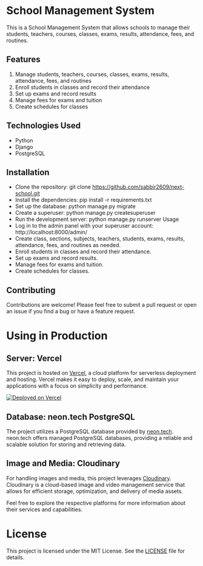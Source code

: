 # School Management System

This is a School Management System that allows schools to manage their students, teachers, courses, classes, exams, results, attendance, fees, and routines.

## Features
1. Manage students, teachers, courses, classes, exams, results, attendance, fees, and routines
2. Enroll students in classes and record their attendance
3. Set up exams and record results
4. Manage fees for exams and tuition
5. Create schedules for classes

## Technologies Used
- Python
- Django
- PostgreSQL


## Installation
- Clone the repository: git clone https://github.com/sabbir2609/next-school.git
- Install the dependencies: pip install -r requirements.txt
- Set up the database: python manage.py migrate
- Create a superuser: python manage.py createsuperuser
- Run the development server: python manage.py runserver
Usage
- Log in to the admin panel with your superuser account: http://localhost:8000/admin/
- Create class, sections, subjects, teachers, students, exams, results, attendance, fees, and routines as needed.
- Enroll students in classes and record their attendance.
- Set up exams and record results.
- Manage fees for exams and tuition.
- Create schedules for classes.

## Contributing
Contributions are welcome! Please feel free to submit a pull request or open an issue if you find a bug or have a feature request.

# Using in Production

## Server: Vercel

This project is hosted on [Vercel](https://vercel.com/), a cloud platform for serverless deployment and hosting. Vercel makes it easy to deploy, scale, and maintain your applications with a focus on simplicity and performance.

[![Deployed on Vercel](https://vercel.com/button)](https://next-school-psi.vercel.app/)

## Database: neon.tech PostgreSQL

The project utilizes a PostgreSQL database provided by [neon.tech](https://neon.tech/). neon.tech offers managed PostgreSQL databases, providing a reliable and scalable solution for storing and retrieving data.

## Image and Media: Cloudinary

For handling images and media, this project leverages [Cloudinary](https://cloudinary.com/). Cloudinary is a cloud-based image and video management service that allows for efficient storage, optimization, and delivery of media assets.

Feel free to explore the respective platforms for more information about their services and capabilities.


# License
This project is licensed under the MIT License. See the [LICENSE](LICENSE) file for details.
